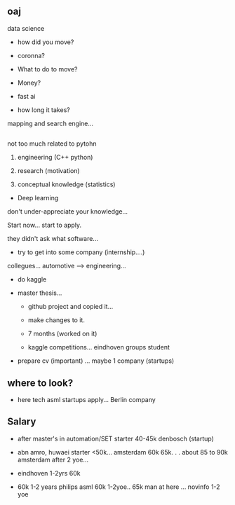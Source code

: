 ## oaj

data science 

- how did you move?

- coronna?

- What to do to move?

- Money?

- fast ai

- how long it takes?

mapping and search engine...

## 

not too much related to pytohn


1. engineering (C++ python)

2. research (motivation)

3. conceptual knowledge (statistics)

- Deep learning 

don't under-appreciate your knowledge...

Start now... start to apply.

they didn't ask what software...

- try to get into some company (internship....)

collegues... automotive --> engineering...

- do kaggle

- master thesis... 

	- github project and copied it...
	
	- make changes to it.
	
	- 7 months (worked on it)
	
	- kaggle competitions... eindhoven groups student

- prepare cv  (important) ... maybe 1 company (startups)

## where to look?

- here tech asml startups apply...  Berlin company

## Salary

- after master's in automation/SET starter 40-45k denbosch (startup)

- abn amro, huwaei starter <50k... amsterdam 60k 65k. . . about 85 to
  90k amsterdam after 2 yoe...
  
- eindhoven 1-2yrs 60k

- 60k 1-2 years philips asml 60k 1-2yoe.. 65k man at here ... novinfo
  1-2 yoe
